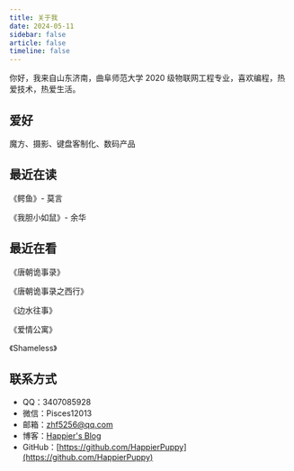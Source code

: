 ```yaml
---
title: 关于我
date: 2024-05-11
sidebar: false
article: false
timeline: false
---
```


你好，我来自山东济南，曲阜师范大学 2020 级物联网工程专业，喜欢编程，热爱技术，热爱生活。

## 爱好

魔方、摄影、键盘客制化、数码产品

## 最近在读

《鳄鱼》- 莫言

《我胆小如鼠》- 余华

## 最近在看

《唐朝诡事录》

《唐朝诡事录之西行》

《边水往事》

《爱情公寓》

《Shameless》

## 联系方式

- QQ：3407085928
- 微信：Pisces12013
- 邮箱：[zhf5256@qq.com](mailto:zhf5256@qq.com)
- 博客：[Happier's Blog](https://blog.azhf8.top/)
- GitHub：[https://github.com/HappierPuppy](https://github.com/HappierPuppy)
